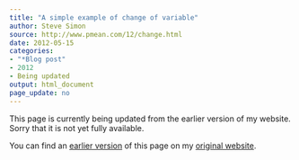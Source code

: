 ```yaml
---
title: "A simple example of change of variable"
author: Steve Simon
source: http://www.pmean.com/12/change.html
date: 2012-05-15
categories:
- "*Blog post"
- 2012
- Being updated
output: html_document
page_update: no
---
```


This page is currently being updated from the earlier version of my website. Sorry that it is not yet fully available.

<!---More--->

You can find an [earlier version][sim1] of this page on my [original website][sim2].

[sim1]: http://www.pmean.com/12/change.html
[sim2]: http://www.pmean.com/original_site.html
